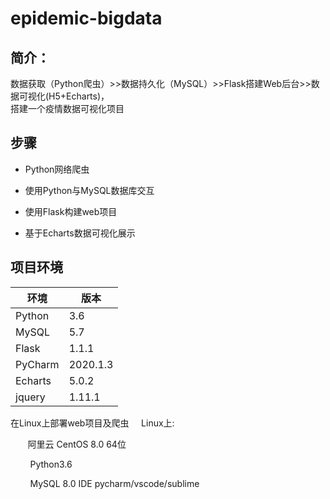 # epidemic-bigdata
## 简介：
数据获取（Python爬虫）>>数据持久化（MySQL）>>Flask搭建Web后台>>数据可视化(H5+Echarts)，<br>搭建一个疫情数据可视化项目

## 步骤
* Python网络爬虫

* 使用Python与MySQL数据库交互

* 使用Flask构建web项目

* 基于Echarts数据可视化展示
## 项目环境
|环境|版本|
|-------|-------|
|Python|3.6|
|MySQL|5.7|
|Flask|1.1.1|
|PyCharm|2020.1.3|
|Echarts|5.0.2|
|jquery|1.11.1|
 
在Linux上部署web项目及爬虫
    Linux上:

       阿里云 CentOS 8.0 64位

        Python3.6

        MySQL 8.0
IDE
pycharm/vscode/sublime
